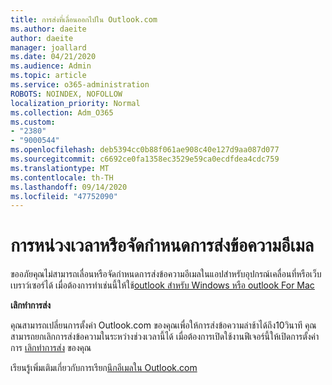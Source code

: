 ```yaml
---
title: การส่งที่เลื่อนออกไปใน Outlook.com
ms.author: daeite
author: daeite
manager: joallard
ms.date: 04/21/2020
ms.audience: Admin
ms.topic: article
ms.service: o365-administration
ROBOTS: NOINDEX, NOFOLLOW
localization_priority: Normal
ms.collection: Adm_O365
ms.custom:
- "2380"
- "9000544"
ms.openlocfilehash: deb5394cc0b88f061ae908c40e127d9aa087d077
ms.sourcegitcommit: c6692ce0fa1358ec3529e59ca0ecdfdea4cdc759
ms.translationtype: MT
ms.contentlocale: th-TH
ms.lasthandoff: 09/14/2020
ms.locfileid: "47752090"
---
```

# <a name="delay-or-schedule-sending-email-messages"></a>การหน่วงเวลาหรือจัดกำหนดการส่งข้อความอีเมล

ขออภัยคุณไม่สามารถเลื่อนหรือจัดกำหนดการส่งข้อความอีเมลในแอปสำหรับอุปกรณ์เคลื่อนที่หรือเว็บเบราว์เซอร์ได้ เมื่อต้องการทำเช่นนี้ให้ใช้[outlook สำหรับ Windows หรือ outlook For Mac](https://products.office.com/outlook/email-and-calendar-software-microsoft-outlook)

**เลิกทำการส่ง**

คุณสามารถเปลี่ยนการตั้งค่า Outlook.com ของคุณเพื่อให้การส่งข้อความล่าช้าได้ถึง10วินาที คุณสามารถยกเลิกการส่งข้อความในระหว่างช่วงเวลานี้ได้ เมื่อต้องการเปิดใช้งานฟีเจอร์นี้ให้เปิดการตั้งค่าการ [เลิกทำการส่ง](https://outlook.live.com/mail/options/mail/messageContent/undoSend) ของคุณ

เรียนรู้เพิ่มเติมเกี่ยวกับการเรียก[นึกอีเมลใน Outlook.com](https://support.office.com/article/c069ddde-5282-4085-8f4c-d7b133324f8a?wt.mc_id=Office_Outlook_com_Alchemy)